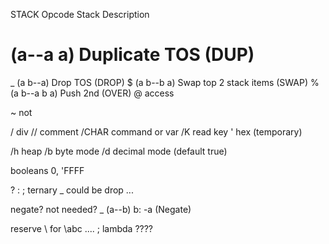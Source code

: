 STACK
Opcode	Stack	Description

#	(a--a a)	Duplicate TOS (DUP)
_	(a b--a)	Drop TOS (DROP)
$	(a b--b a)	Swap top 2 stack items (SWAP)
%	(a b--a b a)	Push 2nd (OVER)
@ access

~   not

/ div
// comment
/CHAR command or var
/K read key
' hex (temporary)

/h heap
/b byte mode
/d decimal mode (default true)

booleans 0, 'FFFF

? : ;       ternary
_ could be drop ... 

negate? not needed?
_	(a--b)	b: -a (Negate)


reserve \ for
\abc .... ;   lambda ????
